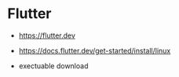 # Flutter

- https://flutter.dev
- https://docs.flutter.dev/get-started/install/linux

- exectuable download
